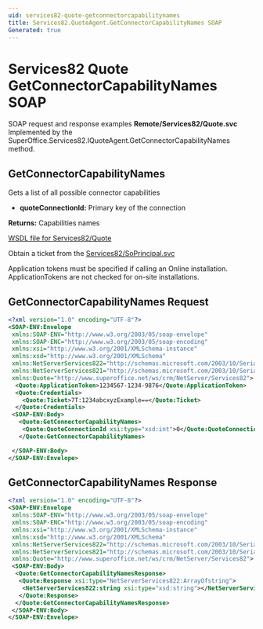 ```yaml
---
uid: services82-quote-getconnectorcapabilitynames
title: Services82.QuoteAgent.GetConnectorCapabilityNames SOAP
Generated: true
---
```


# Services82 Quote GetConnectorCapabilityNames SOAP

SOAP request and response examples **Remote/Services82/Quote.svc**
Implemented by the <see cref="M:SuperOffice.Services82.IQuoteAgent.GetConnectorCapabilityNames">SuperOffice.Services82.IQuoteAgent.GetConnectorCapabilityNames</see> method.

## GetConnectorCapabilityNames

Gets a list of all possible connector capabilities

* **quoteConnectionId:** Primary key of the connection

**Returns:** Capabilities names


[WSDL file for Services82/Quote](../Services82-Quote.md)

Obtain a ticket from the [Services82/SoPrincipal.svc](../SoPrincipal/index.md)

Application tokens must be specified if calling an Online installation. ApplicationTokens are not checked for on-site installations.

## GetConnectorCapabilityNames Request

```xml
<?xml version="1.0" encoding="UTF-8"?>
<SOAP-ENV:Envelope
 xmlns:SOAP-ENV="http://www.w3.org/2003/05/soap-envelope"
 xmlns:SOAP-ENC="http://www.w3.org/2003/05/soap-encoding"
 xmlns:xsi="http://www.w3.org/2001/XMLSchema-instance"
 xmlns:xsd="http://www.w3.org/2001/XMLSchema"
 xmlns:NetServerServices822="http://schemas.microsoft.com/2003/10/Serialization/Arrays"
 xmlns:NetServerServices821="http://schemas.microsoft.com/2003/10/Serialization/"
 xmlns:Quote="http://www.superoffice.net/ws/crm/NetServer/Services82">
  <Quote:ApplicationToken>1234567-1234-9876</Quote:ApplicationToken>
  <Quote:Credentials>
    <Quote:Ticket>7T:1234abcxyzExample==</Quote:Ticket>
  </Quote:Credentials>
 <SOAP-ENV:Body>
   <Quote:GetConnectorCapabilityNames>
    <Quote:QuoteConnectionId xsi:type="xsd:int">0</Quote:QuoteConnectionId>
   </Quote:GetConnectorCapabilityNames>

 </SOAP-ENV:Body>
</SOAP-ENV:Envelope>

```


## GetConnectorCapabilityNames Response

```xml
<?xml version="1.0" encoding="UTF-8"?>
<SOAP-ENV:Envelope
 xmlns:SOAP-ENV="http://www.w3.org/2003/05/soap-envelope"
 xmlns:SOAP-ENC="http://www.w3.org/2003/05/soap-encoding"
 xmlns:xsi="http://www.w3.org/2001/XMLSchema-instance"
 xmlns:xsd="http://www.w3.org/2001/XMLSchema"
 xmlns:NetServerServices822="http://schemas.microsoft.com/2003/10/Serialization/Arrays"
 xmlns:NetServerServices821="http://schemas.microsoft.com/2003/10/Serialization/"
 xmlns:Quote="http://www.superoffice.net/ws/crm/NetServer/Services82">
 <SOAP-ENV:Body>
  <Quote:GetConnectorCapabilityNamesResponse>
   <Quote:Response xsi:type="NetServerServices822:ArrayOfstring">
    <NetServerServices822:string xsi:type="xsd:string"></NetServerServices822:string>
   </Quote:Response>
  </Quote:GetConnectorCapabilityNamesResponse>
 </SOAP-ENV:Body>
</SOAP-ENV:Envelope>

```

